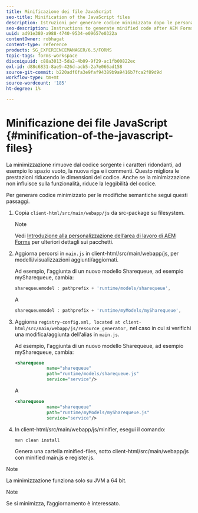 ```yaml
---
title: Minificazione dei file JavaScript
seo-title: Minification of the JavaScript files
description: Istruzioni per generare codice minimizzato dopo le personalizzazioni dell’area di lavoro di AEM Forms per ottimizzare i file JS per il web.
seo-description: Instructions to generate minified code after AEM Forms workspace customizations to optimize the JS files for the web.
uuid: ad91e380-a988-4740-9534-e09657e0322a
contentOwner: robhagat
content-type: reference
products: SG_EXPERIENCEMANAGER/6.5/FORMS
topic-tags: forms-workspace
discoiquuid: c88a3013-5da2-4b09-9f29-ac1fb00822ec
exl-id: d88c6831-8ae9-426d-acb5-2a7e066ad158
source-git-commit: b220adf6fa3e9faf94389b9a9416b7fca2f89d9d
workflow-type: tm+mt
source-wordcount: '185'
ht-degree: 1%

---
```


# Minificazione dei file JavaScript {#minification-of-the-javascript-files}

La minimizzazione rimuove dal codice sorgente i caratteri ridondanti, ad esempio lo spazio vuoto, la nuova riga e i commenti. Questo migliora le prestazioni riducendo le dimensioni del codice. Anche se la minimizzazione non influisce sulla funzionalità, riduce la leggibilità del codice.

Per generare codice minimizzato per le modifiche semantiche segui questi passaggi.

1. Copia `client-html/src/main/webapp/js` da src-package su filesystem.

   >[!NOTE]
   >
   >Vedi [Introduzione alla personalizzazione dell’area di lavoro di AEM Forms](/help/forms/using/introduction-customizing-html-workspace.md) per ulteriori dettagli sui pacchetti.

1. Aggiorna percorsi in `main.js` in client-html/src/main/webapp/js, per modelli/visualizzazioni aggiunti/aggiornati.

   Ad esempio, l&#39;aggiunta di un nuovo modello Sharequeue, ad esempio mySharequeue, cambia:

   ```javascript
   sharequeuemodel : pathprefix + 'runtime/models/sharequeue',
   ```

   A

   ```javascript
   sharequeuemodel : pathprefix + 'runtime/myModels/mySharequeue',
   ```

1. Aggiorna `registry-config.xml, located at client-html/src/main/webapp/js/resource_generator,` nel caso in cui si verifichi una modifica/aggiunta dell&#39;alias in `main.js`.

   Ad esempio, l&#39;aggiunta di un nuovo modello Sharequeue, ad esempio mySharequeue, cambia:

   ```xml
   <sharequeue
               name="sharequeue"
               path="runtime/models/sharequeue.js"
               service="service"/>
   ```

   A

   ```xml
   <sharequeue
               name="sharequeue"
               path="runtime/myModels/mySharequeue.js"
               service="service"/>
   ```

1. In client-html/src/main/webapp/js/minifier, esegui il comando:

   ```shell
   mvn clean install
   ```

   Genera una cartella minified-files, sotto client-html/src/main/webapp/js con minified main.js e register.js.

>[!NOTE]
>
>La minimizzazione funziona solo su JVM a 64 bit.

>[!NOTE]
>
>Se si minimizza, l’aggiornamento è interessato.
